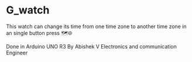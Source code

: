 # G_watch
This watch can change its time from one time zone to another time zone in an single button press 🗺️🌐

Done in Arduino UNO R3
By
Abishek V
Electronics and communication Engineer
